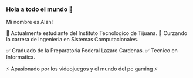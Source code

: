 ### Hola a todo el mundo 👋

Mi nombre es Alan!

📝 Actualmente estudiante del Instituto Tecnologico de Tijuana.
📝 Curzando la carrera de Ingenieria en Sistemas Computacionales.

✅ Graduado de la Preparatoria Federal Lazaro Cardenas.
✅ Tecnico en Informatica.

⚡️ Apasionado por los videojuegos y el mundo del pc gaming ⚡️
